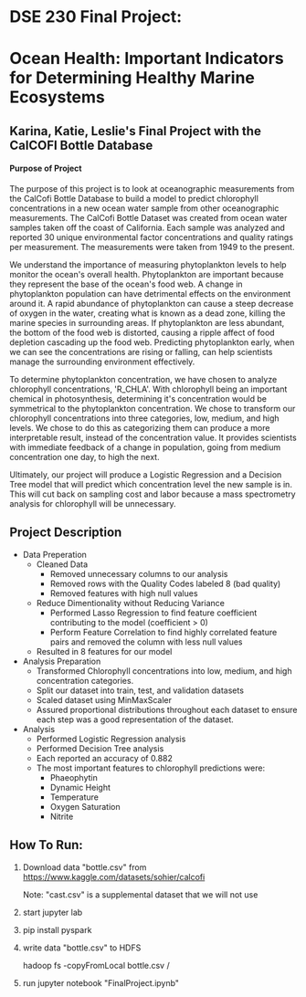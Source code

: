 # DSE 230 Final Project: 
# Ocean Health: Important Indicators for Determining Healthy Marine Ecosystems
## Karina, Katie, Leslie's Final Project with the CalCOFI Bottle Database

#### Purpose of Project
The purpose of this project is to look at oceanographic measurements from the CalCofi Bottle Database to build a model to predict chlorophyll concentrations in a new ocean water sample from other oceanographic measurements. The CalCofi Bottle Dataset was created from ocean water samples taken off the coast of California. Each sample was analyzed and reported 30 unique environmental factor concentrations and quality ratings per measurement. The measurements were taken from 1949 to the present. 

We understand the importance of measuring phytoplankton levels to help monitor the ocean's overall health. Phytoplankton are important because they represent the base of the ocean's food web. A change in phytoplankton population can have detrimental effects on the environment around it. A rapid abundance of phytoplankton can cause a steep decrease of oxygen in the water, creating what is known as a dead zone, killing the marine species in surrounding areas. If phytoplankton are less abundant, the bottom of the food web is distorted, causing a ripple affect of food depletion cascading up the food web. Predicting phytoplankton early, when we can see the concentrations are rising or falling, can help scientists manage the surrounding environment effectively.

To determine phytoplankton concentration, we have chosen to analyze chlorophyll concentrations, 'R_CHLA'. With chlorophyll being an important chemical in photosynthesis, determining it's concentration would be symmetrical to the phytoplankton concentration. We chose to transform our chlorophyll concentrations into three categories, low, medium, and high levels. We chose to do this as categorizing them can produce a more interpretable result, instead of the concentration value. It provides scientists with immediate feedback of a change in population, going from medium concentration one day, to high the next. 

Ultimately, our project will produce a Logistic Regression and a Decision Tree model that will predict which concentration level the new sample is in. This will cut back on sampling cost and labor because a mass spectrometry analysis for chlorophyll will be unnecessary. 


## Project Description

- Data Preperation
	- Cleaned Data
		- Removed unnecessary columns to our analysis
		- Removed rows with the Quality Codes labeled 8 (bad quality)
		- Removed features with high null values
	- Reduce Dimentionality without Reducing Variance	
		- Performed Lasso Regression to find feature coefficient contributing to the model (coefficient > 0)
		- Perform Feature Correlation to find highly correlated feature pairs and removed the column with less null values 
	- Resulted in 8 features for our model
- Analysis Preparation
	- Transformed Chlorophyll concentrations into low, medium, and high concentration categories. 
	- Split our dataset into train, test, and validation datasets
	- Scaled dataset using MinMaxScaler
	- Assured proportional distributions throughout each dataset to ensure each step was a good representation of the dataset. 
- Analysis
	- Performed Logistic Regression analysis
	- Performed Decision Tree analysis
	- Each reported an accuracy of 0.882
	- The most important features to chlorophyll predictions were: 
		- Phaeophytin
		- Dynamic Height
		- Temperature
		- Oxygen Saturation
		- Nitrite


## How To Run:
1. Download data "bottle.csv" from https://www.kaggle.com/datasets/sohier/calcofi
    
	Note: "cast.csv" is a supplemental dataset that we will not use
2. start jupyter lab
3. pip install pyspark
4. write data "bottle.csv" to HDFS 

	hadoop fs -copyFromLocal bottle.csv /
5. run jupyter notebook "FinalProject.ipynb"


